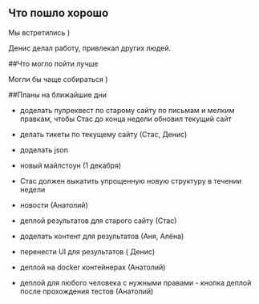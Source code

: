 ## Что пошло хорошо

Мы встретились )

Денис делал работу, привлекал других людей.

##Что могло пойти лучше

Могли бы чаще собираться )

##Планы на ближайшие дни
* доделать пулреквест по старому сайту по письмам и мелким правкам, чтобы Стас до конца недели обновил текущий сайт
* делать тикеты по текущему сайту (Стас, Денис)

* доделать json 

* новый майлстоун (1 декабря)
 * Стас должен выкатить упрощенную новую структуру в течении недели
 * новости (Анатолий)
 * деплой результатов для старого сайту (Стас)
 * доделать контент для результатов (Аня, Алёна)
 * перенести UI для результатов ( Денис)
 * деплой на docker контейнерах (Анатолий)
 * деплой для любого человека с нужными правами - кнопка деплой после прохождения тестов (Анатолий)


